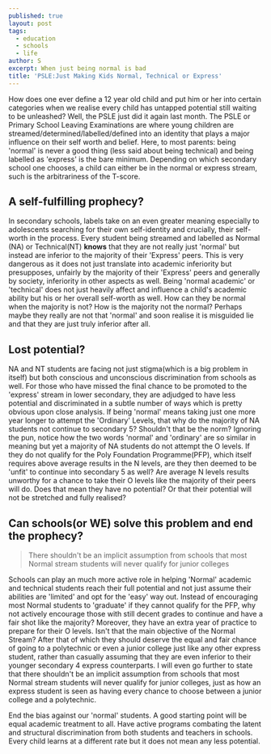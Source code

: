 ```yaml
---
published: true
layout: post
tags:
  - education
  - schools
  - life
author: S
excerpt: When just being normal is bad
title: 'PSLE:Just Making Kids Normal, Technical or Express'
---
```




How does one ever define a 12 year old child and put him or her into certain categories when we realise every child has untapped potential still waiting to be unleashed? Well, the PSLE just did it again last month. The PSLE or Primary School Leaving Examinations are where young children are streamed/determined/labelled/defined into an identity that plays a major influence on their self worth and belief. Here, to most parents: being 'normal' is never a good thing (less said about being technical) and being labelled as 'express' is the bare minimum. Depending on which secondary school one chooses, a child can either be in the normal or express stream, such is the arbitrariness of the T-score. 

## A self-fulfilling prophecy?

In secondary schools, labels take on an even greater meaning especially to adolescents searching for their own self-identity and crucially, their self-worth in the process. Every student being streamed and labelled as Normal (NA) or Technical(NT) **knows** that they are not really just 'normal' but instead are inferior to the majority of their 'Express' peers. This is very dangerous as it does not just translate into academic inferiority but presupposes, unfairly by the majority of their 'Express' peers and generally by society, inferiority in other aspects as well. Being 'normal academic' or 'technical' does not just heavily affect and influence a child's academic ability but his or her overall self-worth as well. How can they be normal when the majority is not? How is the majority not the normal? Perhaps maybe they really are not that 'normal' and soon realise it is misguided lie and that they are just truly inferior after all.


## Lost potential?

NA and NT students are facing not just stigma(which is a big problem in itself) but both conscious and unconscious discrimination from schools as well. For those who have missed the final chance to be promoted to the 'express' stream in lower secondary, they are adjudged to have less potential and discriminated in a subtle number of ways which is pretty obvious upon close analysis. If being 'normal' means taking just one more year longer to attempt the 'Ordinary' Levels, that why do the majority of NA students not continue to secondary 5? Shouldn't that be the norm? Ignoring the pun, notice how the two words 'normal' and 'ordinary' are so similar in meaning but yet a majority of NA students do not attempt the O levels. If they do not qualify for the Poly Foundation Programme(PFP), which itself requires above average results in the N levels, are they then deemed to be 'unfit' to continue into secondary 5 as well? Are average N levels results unworthy for a chance to take their O levels like the majority of their peers will do. Does that mean they have no potential? Or that their potential will not be stretched and fully realised? 


## Can schools(or WE) solve this problem and end the prophecy?

> There shouldn't be an implicit assumption from schools that most Normal stream students will never qualify for junior colleges

Schools can play an much more active role in helping 'Normal' academic and technical students reach their full potential and not just assume their abilities are 'limited' and opt for the 'easy' way out. Instead of encouraging most Normal students to 'graduate' if they cannot qualify for the PFP, why not actively encourage those with still decent grades to continue and have a fair shot like the majority? Moreover, they have an extra year of practice to prepare for their O levels. Isn't that the main objective of the Normal Stream? After that of which they should deserve the equal and fair chance of going to a polytechnic or even a junior college just like any other express student, rather than casually assuming that they are even inferior to their younger secondary 4 express counterparts. I will even go further to state that there shouldn't be an implicit assumption from schools that most Normal stream students will never qualify for junior colleges, just as how an express student is seen as having every chance to choose between a junior college and a polytechnic. 

End the bias against our 'normal' students. A good starting point will be equal academic treatment to all. Have active programs combating the latent and structural discrimination from both students and teachers in schools. Every child learns at a different rate but it does not mean any less potential.
